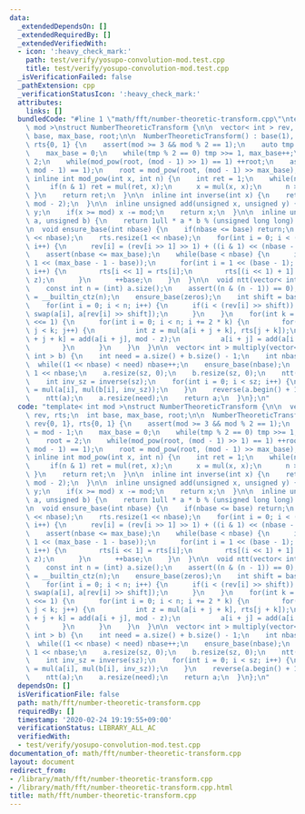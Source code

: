 ```yaml
---
data:
  _extendedDependsOn: []
  _extendedRequiredBy: []
  _extendedVerifiedWith:
  - icon: ':heavy_check_mark:'
    path: test/verify/yosupo-convolution-mod.test.cpp
    title: test/verify/yosupo-convolution-mod.test.cpp
  _isVerificationFailed: false
  _pathExtension: cpp
  _verificationStatusIcon: ':heavy_check_mark:'
  attributes:
    links: []
  bundledCode: "#line 1 \"math/fft/number-theoretic-transform.cpp\"\ntemplate< int\
    \ mod >\nstruct NumberTheoreticTransform {\n\n  vector< int > rev, rts;\n  int\
    \ base, max_base, root;\n\n  NumberTheoreticTransform() : base(1), rev{0, 1},\
    \ rts{0, 1} {\n    assert(mod >= 3 && mod % 2 == 1);\n    auto tmp = mod - 1;\n\
    \    max_base = 0;\n    while(tmp % 2 == 0) tmp >>= 1, max_base++;\n    root =\
    \ 2;\n    while(mod_pow(root, (mod - 1) >> 1) == 1) ++root;\n    assert(mod_pow(root,\
    \ mod - 1) == 1);\n    root = mod_pow(root, (mod - 1) >> max_base);\n  }\n\n \
    \ inline int mod_pow(int x, int n) {\n    int ret = 1;\n    while(n > 0) {\n \
    \     if(n & 1) ret = mul(ret, x);\n      x = mul(x, x);\n      n >>= 1;\n   \
    \ }\n    return ret;\n  }\n\n  inline int inverse(int x) {\n    return mod_pow(x,\
    \ mod - 2);\n  }\n\n  inline unsigned add(unsigned x, unsigned y) {\n    x +=\
    \ y;\n    if(x >= mod) x -= mod;\n    return x;\n  }\n\n  inline unsigned mul(unsigned\
    \ a, unsigned b) {\n    return 1ull * a * b % (unsigned long long) mod;\n  }\n\
    \n  void ensure_base(int nbase) {\n    if(nbase <= base) return;\n    rev.resize(1\
    \ << nbase);\n    rts.resize(1 << nbase);\n    for(int i = 0; i < (1 << nbase);\
    \ i++) {\n      rev[i] = (rev[i >> 1] >> 1) + ((i & 1) << (nbase - 1));\n    }\n\
    \    assert(nbase <= max_base);\n    while(base < nbase) {\n      int z = mod_pow(root,\
    \ 1 << (max_base - 1 - base));\n      for(int i = 1 << (base - 1); i < (1 << base);\
    \ i++) {\n        rts[i << 1] = rts[i];\n        rts[(i << 1) + 1] = mul(rts[i],\
    \ z);\n      }\n      ++base;\n    }\n  }\n\n  void ntt(vector< int > &a) {\n\
    \    const int n = (int) a.size();\n    assert((n & (n - 1)) == 0);\n    int zeros\
    \ = __builtin_ctz(n);\n    ensure_base(zeros);\n    int shift = base - zeros;\n\
    \    for(int i = 0; i < n; i++) {\n      if(i < (rev[i] >> shift)) {\n       \
    \ swap(a[i], a[rev[i] >> shift]);\n      }\n    }\n    for(int k = 1; k < n; k\
    \ <<= 1) {\n      for(int i = 0; i < n; i += 2 * k) {\n        for(int j = 0;\
    \ j < k; j++) {\n          int z = mul(a[i + j + k], rts[j + k]);\n          a[i\
    \ + j + k] = add(a[i + j], mod - z);\n          a[i + j] = add(a[i + j], z);\n\
    \        }\n      }\n    }\n  }\n\n  vector< int > multiply(vector< int > a, vector<\
    \ int > b) {\n    int need = a.size() + b.size() - 1;\n    int nbase = 1;\n  \
    \  while((1 << nbase) < need) nbase++;\n    ensure_base(nbase);\n    int sz =\
    \ 1 << nbase;\n    a.resize(sz, 0);\n    b.resize(sz, 0);\n    ntt(a);\n    ntt(b);\n\
    \    int inv_sz = inverse(sz);\n    for(int i = 0; i < sz; i++) {\n      a[i]\
    \ = mul(a[i], mul(b[i], inv_sz));\n    }\n    reverse(a.begin() + 1, a.end());\n\
    \    ntt(a);\n    a.resize(need);\n    return a;\n  }\n};\n"
  code: "template< int mod >\nstruct NumberTheoreticTransform {\n\n  vector< int >\
    \ rev, rts;\n  int base, max_base, root;\n\n  NumberTheoreticTransform() : base(1),\
    \ rev{0, 1}, rts{0, 1} {\n    assert(mod >= 3 && mod % 2 == 1);\n    auto tmp\
    \ = mod - 1;\n    max_base = 0;\n    while(tmp % 2 == 0) tmp >>= 1, max_base++;\n\
    \    root = 2;\n    while(mod_pow(root, (mod - 1) >> 1) == 1) ++root;\n    assert(mod_pow(root,\
    \ mod - 1) == 1);\n    root = mod_pow(root, (mod - 1) >> max_base);\n  }\n\n \
    \ inline int mod_pow(int x, int n) {\n    int ret = 1;\n    while(n > 0) {\n \
    \     if(n & 1) ret = mul(ret, x);\n      x = mul(x, x);\n      n >>= 1;\n   \
    \ }\n    return ret;\n  }\n\n  inline int inverse(int x) {\n    return mod_pow(x,\
    \ mod - 2);\n  }\n\n  inline unsigned add(unsigned x, unsigned y) {\n    x +=\
    \ y;\n    if(x >= mod) x -= mod;\n    return x;\n  }\n\n  inline unsigned mul(unsigned\
    \ a, unsigned b) {\n    return 1ull * a * b % (unsigned long long) mod;\n  }\n\
    \n  void ensure_base(int nbase) {\n    if(nbase <= base) return;\n    rev.resize(1\
    \ << nbase);\n    rts.resize(1 << nbase);\n    for(int i = 0; i < (1 << nbase);\
    \ i++) {\n      rev[i] = (rev[i >> 1] >> 1) + ((i & 1) << (nbase - 1));\n    }\n\
    \    assert(nbase <= max_base);\n    while(base < nbase) {\n      int z = mod_pow(root,\
    \ 1 << (max_base - 1 - base));\n      for(int i = 1 << (base - 1); i < (1 << base);\
    \ i++) {\n        rts[i << 1] = rts[i];\n        rts[(i << 1) + 1] = mul(rts[i],\
    \ z);\n      }\n      ++base;\n    }\n  }\n\n  void ntt(vector< int > &a) {\n\
    \    const int n = (int) a.size();\n    assert((n & (n - 1)) == 0);\n    int zeros\
    \ = __builtin_ctz(n);\n    ensure_base(zeros);\n    int shift = base - zeros;\n\
    \    for(int i = 0; i < n; i++) {\n      if(i < (rev[i] >> shift)) {\n       \
    \ swap(a[i], a[rev[i] >> shift]);\n      }\n    }\n    for(int k = 1; k < n; k\
    \ <<= 1) {\n      for(int i = 0; i < n; i += 2 * k) {\n        for(int j = 0;\
    \ j < k; j++) {\n          int z = mul(a[i + j + k], rts[j + k]);\n          a[i\
    \ + j + k] = add(a[i + j], mod - z);\n          a[i + j] = add(a[i + j], z);\n\
    \        }\n      }\n    }\n  }\n\n  vector< int > multiply(vector< int > a, vector<\
    \ int > b) {\n    int need = a.size() + b.size() - 1;\n    int nbase = 1;\n  \
    \  while((1 << nbase) < need) nbase++;\n    ensure_base(nbase);\n    int sz =\
    \ 1 << nbase;\n    a.resize(sz, 0);\n    b.resize(sz, 0);\n    ntt(a);\n    ntt(b);\n\
    \    int inv_sz = inverse(sz);\n    for(int i = 0; i < sz; i++) {\n      a[i]\
    \ = mul(a[i], mul(b[i], inv_sz));\n    }\n    reverse(a.begin() + 1, a.end());\n\
    \    ntt(a);\n    a.resize(need);\n    return a;\n  }\n};\n"
  dependsOn: []
  isVerificationFile: false
  path: math/fft/number-theoretic-transform.cpp
  requiredBy: []
  timestamp: '2020-02-24 19:19:55+09:00'
  verificationStatus: LIBRARY_ALL_AC
  verifiedWith:
  - test/verify/yosupo-convolution-mod.test.cpp
documentation_of: math/fft/number-theoretic-transform.cpp
layout: document
redirect_from:
- /library/math/fft/number-theoretic-transform.cpp
- /library/math/fft/number-theoretic-transform.cpp.html
title: math/fft/number-theoretic-transform.cpp
---
```


